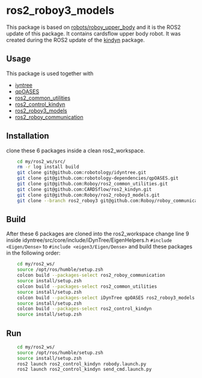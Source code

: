 # ros2_roboy3_models

This package is based on [robots/roboy_upper_body](https://github.com/CARDSflow/robots/tree/master/roboy_upper_body) and it is the ROS2 update of this package. It contains cardsflow upper body robot. It was created during the ROS2 update of the [kindyn](https://github.com/CARDSflow/kindyn/tree/main) package.

## Usage
This package is used together with
* [iyntree](https://github.com/robotology/idyntree/tree/master)
* [qpOASES](https://github.com/robotology-dependencies/qpOASES/tree/master)
* [ros2_common_utilities](https://github.com/Roboy/ros2_common_utilities)
* [ros2_control_kindyn](https://github.com/CARDSflow/ros2_kindyn)
* [ros2_roboy3_models](https://github.com/Roboy/ros2_roboy3_models)
* [ros2_roboy_communication](https://github.com/Roboy/roboy_communication/tree/ros2_roboy3)

## Installation
clone these 6 packages inside a clean ros2_workspace.
```bash
    cd my/ros2_ws/src/
    rm -r log install build 
    git clone git@github.com:robotology/idyntree.git
    git clone git@github.com:robotology-dependencies/qpOASES.git
    git clone git@github.com:Roboy/ros2_common_utilities.git
    git clone git@github.com:CARDSflow/ros2_kindyn.git
    git clone git@github.com:Roboy/ros2_roboy3_models.git
    git clone --branch ros2_roboy3 git@github.com:Roboy/roboy_communication.git    
```

## Build
After these 6 packages are cloned into the ros2_workspace
change line 9 inside idyntree/src/core/include/iDynTree/EigenHelpers.h ```#include <Eigen/Dense>``` to ```#include <eigen3/Eigen/Dense>```
and build these packages in the following order:
```bash
    cd my/ros2_ws/
    source /opt/ros/humble/setup.zsh
    colcon build --packages-select ros2_roboy_communication
    source install/setup.zsh
    colcon build --packages-select ros2_common_utilities
    source install/setup.zsh
    colcon build --packages-select iDynTree qpOASES ros2_roboy3_models
    source install/setup.zsh
    colcon build --packages-select ros2_control_kindyn
    source install/setup.zsh
```

## Run
```bash
    cd my/ros2_ws/
    source /opt/ros/humble/setup.zsh
    source install/setup.zsh
    ros2 launch ros2_control_kindyn robody.launch.py
    ros2 launch ros2_control_kindyn send_cmd.launch.py
```
